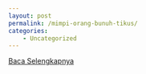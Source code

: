 ```yaml
---
layout: post
permalink: /mimpi-orang-bunuh-tikus/
categories:
    - Uncategorized
---
```


[Baca Selengkapnya](/01)